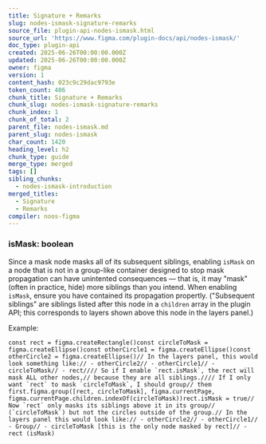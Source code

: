 ```yaml
---
title: Signature + Remarks
slug: nodes-ismask-signature-remarks
source_file: plugin-api-nodes-ismask.html
source_url: 'https://www.figma.com/plugin-docs/api/nodes-ismask/'
doc_type: plugin-api
created: 2025-06-26T00:00:00.000Z
updated: 2025-06-26T00:00:00.000Z
owner: figma
version: 1
content_hash: 023c9c29dac9793e
token_count: 406
chunk_title: Signature + Remarks
chunk_slug: nodes-ismask-signature-remarks
chunk_index: 1
chunk_of_total: 2
parent_file: nodes-ismask.md
parent_slug: nodes-ismask
char_count: 1420
heading_level: h2
chunk_type: guide
merge_type: merged
tags: []
sibling_chunks:
  - nodes-ismask-introduction
merged_titles:
  - Signature
  - Remarks
compiler: noos-figma
---
```


### isMask: boolean

Since a mask node masks all of its subsequent siblings, enabling `isMask` on a node that is not in a group-like container designed to stop mask propagation can have unintented consequences — that is, it may "mask" (often in practice, hide) more siblings than you intend. When enabling `isMask`, ensure you have contained its propagation propertly. ("Subsequent siblings" are siblings listed after this node in a `children` array in the plugin API; this corresponds to layers shown above this node in the layers panel.)

Example:

```
const rect = figma.createRectangle()const circleToMask = figma.createEllipse()const otherCircle1 = figma.createEllipse()const otherCircle2 = figma.createEllipse()// In the layers panel, this would look something like:// - otherCircle2// - otherCircle1// - circleToMask// - rect//// So if I enable `rect.isMask`, the rect will mask ALL other nodes,// because they are all siblings.//// If I only want `rect` to mask `circleToMask`, I should group// them first.figma.group([rect, circleToMask], figma.currentPage, figma.currentPage.children.indexOf(circleToMask))rect.isMask = true// Now `rect` only masks its siblings above it in its group// (`circleToMask`) but not the circles outside of the group.// In the layers panel this would look like:// - otherCircle2// - otherCircle1// - Group// - circleToMask [this is the only node masked by rect]// - rect (isMask)
```
